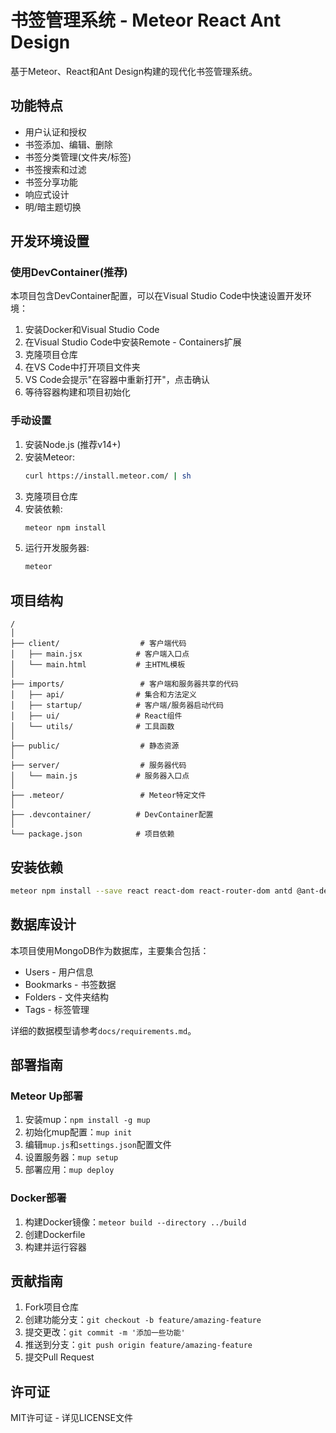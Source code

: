 # 书签管理系统 - Meteor React Ant Design

基于Meteor、React和Ant Design构建的现代化书签管理系统。

## 功能特点

- 用户认证和授权
- 书签添加、编辑、删除
- 书签分类管理(文件夹/标签)
- 书签搜索和过滤
- 书签分享功能
- 响应式设计
- 明/暗主题切换

## 开发环境设置

### 使用DevContainer(推荐)

本项目包含DevContainer配置，可以在Visual Studio Code中快速设置开发环境：

1. 安装Docker和Visual Studio Code
2. 在Visual Studio Code中安装Remote - Containers扩展
3. 克隆项目仓库
4. 在VS Code中打开项目文件夹
5. VS Code会提示"在容器中重新打开"，点击确认
6. 等待容器构建和项目初始化

### 手动设置

1. 安装Node.js (推荐v14+)
2. 安装Meteor:
   ```bash
   curl https://install.meteor.com/ | sh
   ```
3. 克隆项目仓库
4. 安装依赖:
   ```bash
   meteor npm install
   ```
5. 运行开发服务器:
   ```bash
   meteor
   ```

## 项目结构

```
/
│
├── client/                  # 客户端代码
│   ├── main.jsx            # 客户端入口点
│   └── main.html           # 主HTML模板
│
├── imports/                 # 客户端和服务器共享的代码
│   ├── api/                # 集合和方法定义
│   ├── startup/            # 客户端/服务器启动代码
│   ├── ui/                 # React组件
│   └── utils/              # 工具函数
│
├── public/                  # 静态资源
│
├── server/                  # 服务器代码
│   └── main.js             # 服务器入口点
│
├── .meteor/                 # Meteor特定文件
│
├── .devcontainer/          # DevContainer配置
│
└── package.json            # 项目依赖
```

## 安装依赖

```bash
meteor npm install --save react react-dom react-router-dom antd @ant-design/icons moment bcrypt
```

## 数据库设计

本项目使用MongoDB作为数据库，主要集合包括：
- Users - 用户信息
- Bookmarks - 书签数据
- Folders - 文件夹结构
- Tags - 标签管理

详细的数据模型请参考`docs/requirements.md`。

## 部署指南

### Meteor Up部署
1. 安装mup：`npm install -g mup`
2. 初始化mup配置：`mup init`
3. 编辑`mup.js`和`settings.json`配置文件
4. 设置服务器：`mup setup`
5. 部署应用：`mup deploy`

### Docker部署
1. 构建Docker镜像：`meteor build --directory ../build`
2. 创建Dockerfile
3. 构建并运行容器

## 贡献指南

1. Fork项目仓库
2. 创建功能分支：`git checkout -b feature/amazing-feature`
3. 提交更改：`git commit -m '添加一些功能'`
4. 推送到分支：`git push origin feature/amazing-feature`
5. 提交Pull Request

## 许可证

MIT许可证 - 详见LICENSE文件